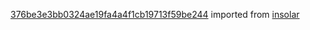 [376be3e3bb0324ae19fa4a4f1cb19713f59be244](https://github.com/insolar/insolar/commit/376be3e3bb0324ae19fa4a4f1cb19713f59be244) imported from [insolar](https://github.com/insolar/insolar)
